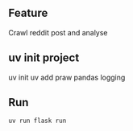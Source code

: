 
## Feature
Crawl reddit post and analyse

## uv init project
uv init
uv add praw pandas logging


## Run 
```
uv run flask run
```